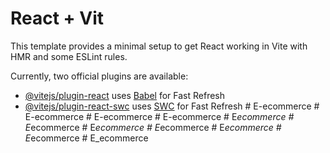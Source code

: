 # React + Vit

This template provides a minimal setup to get React working in Vite with HMR and some ESLint rules.

Currently, two official plugins are available:

- [@vitejs/plugin-react](https://github.com/vitejs/vite-plugin-react/blob/main/packages/plugin-react/README.md) uses [Babel](https://babeljs.io/) for Fast Refresh
- [@vitejs/plugin-react-swc](https://github.com/vitejs/vite-plugin-react-swc) uses [SWC](https://swc.rs/) for Fast Refresh
#   E - e c o m m e r c e 
 
 #   E - e c o m m e r c e 
 
 #   E - e c o m m e r c e 
 
 #   E - e c o m m e r c e 
 
 #   E _ e c o m m e r c e 
 
 #   E _ e c o m m e r c e 
 
 #   E _ e c o m m e r c e  
 #   E _ e c o m m e r c e  
 #   E _ e c o m m e r c e  
 #   E _ e c o m m e r c e  
 #   E _ e c o m m e r c e  
 